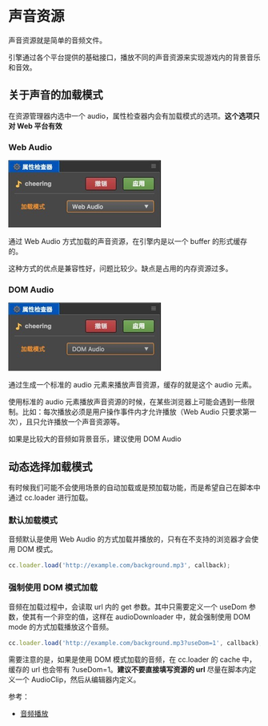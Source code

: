 # 声音资源

声音资源就是简单的音频文件。

引擎通过各个平台提供的基础接口，播放不同的声音资源来实现游戏内的背景音乐和音效。

## 关于声音的加载模式

在资源管理器内选中一个 audio，属性检查器内会有加载模式的选项。**这个选项只对 Web 平台有效**

### Web Audio

![web_audio.png](atlas/web_audio.png)

通过 Web Audio 方式加载的声音资源，在引擎内是以一个 buffer 的形式缓存的。

这种方式的优点是兼容性好，问题比较少。缺点是占用的内存资源过多。

### DOM Audio

![dom_audio.png](atlas/dom_audio.png)

通过生成一个标准的 audio 元素来播放声音资源，缓存的就是这个 audio 元素。

使用标准的 audio 元素播放声音资源的时候，在某些浏览器上可能会遇到一些限制。比如：每次播放必须是用户操作事件内才允许播放（Web Audio 只要求第一次），且只允许播放一个声音资源等。

如果是比较大的音频如背景音乐，建议使用 DOM Audio

## 动态选择加载模式

有时候我们可能不会使用场景的自动加载或是预加载功能，而是希望自己在脚本中通过 cc.loader 进行加载。

### 默认加载模式

音频默认是使用 Web Audio 的方式加载并播放的，只有在不支持的浏览器才会使用 DOM 模式。

```js
cc.loader.load('http://example.com/background.mp3', callback);
```

### 强制使用 DOM 模式加载

音频在加载过程中，会读取 url 内的 get 参数。其中只需要定义一个 useDom 参数，使其有一个非空的值，这样在 audioDownloader 中，就会强制使用 DOM mode 的方式加载播放这个音频。

```js
cc.loader.load('http://example.com/background.mp3?useDom=1', callback);
```

需要注意的是，如果是使用 DOM 模式加载的音频，在 cc.loader 的 cache 中，缓存的 url 也会带有 ?useDom=1。**建议不要直接填写资源的 url** 尽量在脚本内定义一个 AudioClip，然后从编辑器内定义。

参考：

- [音频播放](../audio/audio.md)